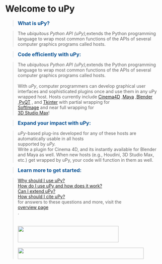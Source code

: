 # Welcome to uPy #
<div>
<blockquote><b><font color='#0b5394' size='3'>What is uPy?</font></b>
</div></blockquote>

<blockquote>
<div>
The <i>ubiquitous Python API (uPy),</i>extends the Python programming language to wrap most common functions of the APIs of several computer graphics programs called hosts.<br>
</div>
</blockquote>

<div>
<blockquote><b><font color='#0b5394' size='3'>Code efficiently with uPy:</font></b>
</div></blockquote>

<blockquote>
<div>
The <i>ubiquitous Python API (uPy),</i>extends the Python programming language to wrap most common functions of the APIs of several computer graphics programs called hosts.<br>
<br>
With <i>uPy</i>, computer programmers can develop graphical user interfaces and sophisticated plugins once and use them in any uPy wrapped host. Hosts currently include <a href='http://www.maxon.net/'>Cinema4D</a>
,<a href='http://usa.autodesk.com/maya/'>Maya</a>
,<a href='http://www.blender.org/'>Blender</a>
,<a href='http://wiki.python.org/moin/PyQt'>PyQT</a>
, and <a href='http://wiki.python.org/moin/TkInter'>Tkinter</a>
with partial wrapping for<br>
<a href='http://usa.autodesk.com/adsk/servlet/pc/index?id=13571168&amp;siteID=123112'>SoftImage</a>
and near full wrapping for<br>
<a href='http://usa.autodesk.com/adsk/servlet/download/item?siteID=123112&id=16324410'>3D Studio Max</a>!<br>
</div>
</blockquote>


<div>
<blockquote><b><font color='#0b5394' size='3'>Expand your impact with uPy:</font></b>
</div></blockquote>

<blockquote>
<div>
<i>uPy</i>-based plug-ins developed for any of these hosts are automatically usable in all hosts<br>
supported by <i>uPy.<br>
</i>Write a plugin for Cinema 4D, and its instantly available for Blender and Maya as well. When new hosts (e.g., Houdini, 3D Studio Max, etc.) get wrapped by uPy, your code will function in them as well.<br>
</div>
</blockquote>


<div>
<blockquote><b><font color='#0b5394' size='3'>Learn more to get started:</font></b>
</div></blockquote>

<blockquote>
<div>
<a href='https://sites.google.com/site/mgltoolsupy/overview'>Why should I use uPy?</a>
<br><a href='https://sites.google.com/site/mgltoolsupy/overview'>How do I use uPy and how does it work?</a>
<br><a href='https://sites.google.com/site/mgltoolsupy/overview'>Can I extend uPy?</a>
<br><a href='https://sites.google.com/site/mgltoolsupy/overview'>How should I cite uPy?</a>
<br>for answers to these questions and more, visit the<br>
<a href='https://sites.google.com/site/mgltoolsupy/overview'>overview page<br>
</a>.<br>
<br>
<br>
<img src='http://mgldev.scripps.edu/projects/uPy/images/logo.jpg' height='52' border='0' width='320'>
<br>
<br>
<img src='http://mgldev.scripps.edu/projects/uPy/images/tsrilogo_oneline.jpg' height='36' border='0' width='400'>